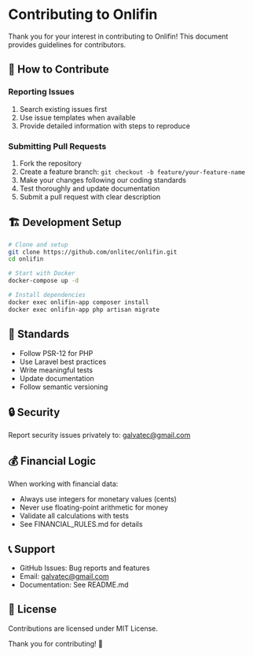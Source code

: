 # Contributing to Onlifin

Thank you for your interest in contributing to Onlifin! This document provides guidelines for contributors.

## 🤝 How to Contribute

### Reporting Issues
1. Search existing issues first
2. Use issue templates when available
3. Provide detailed information with steps to reproduce

### Submitting Pull Requests
1. Fork the repository
2. Create a feature branch: `git checkout -b feature/your-feature-name`
3. Make your changes following our coding standards
4. Test thoroughly and update documentation
5. Submit a pull request with clear description

## 🏗️ Development Setup

```bash
# Clone and setup
git clone https://github.com/onlitec/onlifin.git
cd onlifin

# Start with Docker
docker-compose up -d

# Install dependencies
docker exec onlifin-app composer install
docker exec onlifin-app php artisan migrate
```

## 📝 Standards

- Follow PSR-12 for PHP
- Use Laravel best practices
- Write meaningful tests
- Update documentation
- Follow semantic versioning

## 🔒 Security

Report security issues privately to: galvatec@gmail.com

## 💰 Financial Logic

When working with financial data:
- Always use integers for monetary values (cents)
- Never use floating-point arithmetic for money
- Validate all calculations with tests
- See FINANCIAL_RULES.md for details

## 📞 Support

- GitHub Issues: Bug reports and features
- Email: galvatec@gmail.com
- Documentation: See README.md

## 📄 License

Contributions are licensed under MIT License.

Thank you for contributing! 🎉
